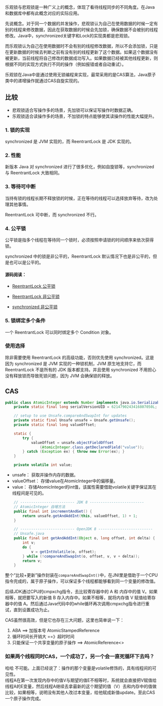 乐观锁与悲观锁是一种广义上的概念，体现了看待线程同步的不同角度。在Java和数据库中都有此概念对应的实际应用。

先说概念。对于同一个数据的并发操作，悲观锁认为自己在使用数据的时候一定有别的线程来修改数据，因此在获取数据的时候会先加锁，确保数据不会被别的线程修改。Java中，synchronized关键字和Lock的实现类都是悲观锁。

而乐观锁认为自己在使用数据时不会有别的线程修改数据，所以不会添加锁，只是在更新数据的时候去判断之前有没有别的线程更新了这个数据。如果这个数据没有被更新，当前线程将自己修改的数据成功写入。如果数据已经被其他线程更新，则根据不同的实现方式执行不同的操作（例如报错或者自动重试）。

乐观锁在Java中是通过使用无锁编程来实现，最常采用的是CAS算法，Java原子类中的递增操作就通过CAS自旋实现的。

## 比较

 - 悲观锁适合写操作多的场景，先加锁可以保证写操作时数据正确。
 - 乐观锁适合读操作多的场景，不加锁的特点能够使其读操作的性能大幅提升。

### **1. 锁的实现**  

synchronized 是 JVM 实现的，而 ReentrantLock 是 JDK 实现的。

### **2. 性能**  

新版本 Java 对 synchronized 进行了很多优化，例如自旋锁等，synchronized 与 ReentrantLock 大致相同。

### **3. 等待可中断**  

当持有锁的线程长期不释放锁的时候，正在等待的线程可以选择放弃等待，改为处理其他事情。

ReentrantLock 可中断，而 synchronized 不行。

### **4. 公平锁**  

公平锁是指多个线程在等待同一个锁时，必须按照申请锁的时间顺序来依次获得锁。

synchronized 中的锁是非公平的，ReentrantLock 默认情况下也是非公平的，但是也可以是公平的。

#### 源码阅读：
 - [ReentrantLock 公平锁](../AQS源码阅读/ReentrantLock可重入锁_公平锁.md)
 
 - [ReentrantLock 非公平锁](../AQS源码阅读/ReentrantLock可重入锁_非公平锁.md)
 - [synchronized 非公平锁](../AQS源码阅读/synchronized不可重入锁_非公平锁.md)
 

### **5. 锁绑定多个条件**  

一个 ReentrantLock 可以同时绑定多个 Condition 对象。

### 使用选择

除非需要使用 ReentrantLock 的高级功能，否则优先使用 synchronized。这是因为 synchronized 是 JVM 实现的一种锁机制，JVM 原生地支持它，而 ReentrantLock 不是所有的 JDK 版本都支持。并且使用 synchronized 不用担心没有释放锁而导致死锁问题，因为 JVM 会确保锁的释放。

## CAS

```java
public class AtomicInteger extends Number implements java.io.Serializable {
    private static final long serialVersionUID = 6214790243416807050L;

    // setup to use Unsafe.compareAndSwapInt for updates
    private static final Unsafe unsafe = Unsafe.getUnsafe();
    private static final long valueOffset;

    static {
        try {
            valueOffset = unsafe.objectFieldOffset
                (AtomicInteger.class.getDeclaredField("value"));
        } catch (Exception ex) { throw new Error(ex); }
    }

    private volatile int value;

```

 - unsafe： 获取并操作内存的数据。
 - valueOffset： 存储value在AtomicInteger中的偏移量。
 - value： 存储AtomicInteger的int值，该属性需要借助volatile关键字保证其在线程间是可见的。

```java
    // ------------------------- JDK 8 -------------------------
    // AtomicInteger 自增方法
    public final int incrementAndGet() {
        return unsafe.getAndAddInt(this, valueOffset, 1) + 1;
    }

    // ------------------------- OpenJDK 8 -------------------------
    // Unsafe.java
    public final int getAndAddInt(Object o, long offset, int delta) {
        int v;
        do {
            v = getIntVolatile(o, offset);
        } while (!compareAndSwapInt(o, offset, v, v + delta));
        return v;
    }
```

整个“比较+更新”操作封装在`compareAndSwapInt()`中，在JNI里是借助于一个CPU指令完成的，属于原子操作，可以保证多个线程都能够看到同一个变量的修改值。

后续JDK通过CPU的cmpxchg指令，去比较寄存器中的 A 和 内存中的值 V。如果相等，就把要写入的新值 B 存入内存中。如果不相等，就将内存值 V 赋值给寄存器中的值 A。然后通过Java代码中的while循环再次调用cmpxchg指令进行重试，直到设置成功为止。

CAS虽然很高效，但是它也存在三大问题，这里也简单说一下：
1. ABA ==> 加版本号 AtomicStampedReference
2. 循环时间长开销大 ==》超时时间
3. 只能保证一个共享变量的原子操作 ==> AtomicReference<>

### 如果两个线程同时CAS，一个成功了，另一个会一直死循环下去吗？

哈哈 不可能。上面已经说了：操作的那个变量是volatile修饰的，具有线程间的可见性。  
线程A在第一次发现内存中的值V与期望的值E不相等时，系统就会直接把V赋值给线程A的E变量，然后线程A继续去拿最新的这个期望的值（V）去和内存中的值做比较，如果相等，说明没有其他人改过本变量，给他赋成新值update。至此CAS 一个原子操作完成。




